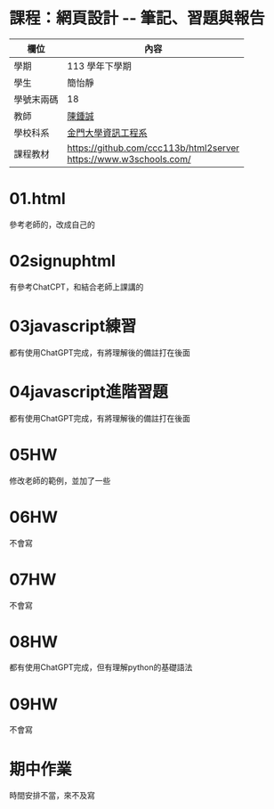 # 課程：網頁設計 -- 筆記、習題與報告

欄位 | 內容
-----|--------
學期 | 113 學年下學期
學生 |  簡怡靜
學號末兩碼 | 18
教師 | [陳鍾誠](https://www.nqu.edu.tw/educsie/index.php?act=blog&code=list&ids=4)
學校科系 | [金門大學資訊工程系](https://www.nqu.edu.tw/educsie/index.php)
課程教材 | https://github.com/ccc113b/html2server <br/> https://www.w3schools.com/

# 01.html
參考老師的，改成自己的

# 02signuphtml
有參考ChatCPT，和結合老師上課講的

# 03javascript練習
都有使用ChatGPT完成，有將理解後的備註打在後面

# 04javascript進階習題
都有使用ChatGPT完成，有將理解後的備註打在後面

# 05HW
修改老師的範例，並加了一些

# 06HW
不會寫

# 07HW
不會寫

# 08HW
都有使用ChatGPT完成，但有理解python的基礎語法

# 09HW
不會寫

# 期中作業
時間安排不當，來不及寫
